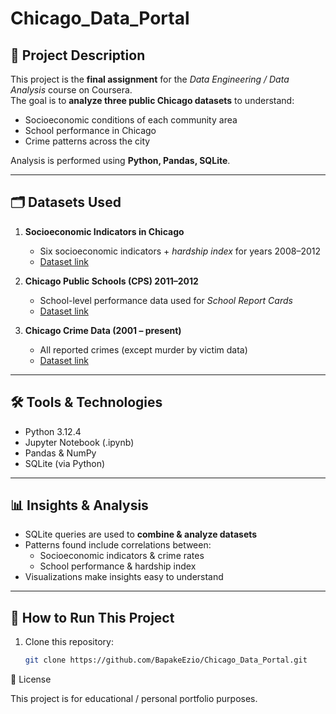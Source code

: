# Chicago_Data_Portal
## 📌 Project Description
This project is the **final assignment** for the *Data Engineering / Data Analysis* course on Coursera.  
The goal is to **analyze three public Chicago datasets** to understand:  
- Socioeconomic conditions of each community area  
- School performance in Chicago  
- Crime patterns across the city  

Analysis is performed using **Python, Pandas, SQLite**.

---

## 🗂 Datasets Used
1. **Socioeconomic Indicators in Chicago**  
   - Six socioeconomic indicators + *hardship index* for years 2008–2012  
   - [Dataset link](https://data.cityofchicago.org/Health-Human-Services/Census-Data-Selected-socioeconomic-indicators-in-C/kn9c-c2s2)  

2. **Chicago Public Schools (CPS) 2011–2012**  
   - School-level performance data used for *School Report Cards*  
   - [Dataset link](https://data.cityofchicago.org/Education/Chicago-Public-Schools-Progress-Report-Cards-2011-/9xs2-f89t)  

3. **Chicago Crime Data (2001 – present)**  
   - All reported crimes (except murder by victim data)  
   - [Dataset link](https://data.cityofchicago.org/Public-Safety/Crimes-2001-to-present/ijzp-q8t2)  

---

## 🛠 Tools & Technologies
- Python 3.12.4
- Jupyter Notebook (.ipynb)  
- Pandas & NumPy  
- SQLite (via Python)    

---

## 📊 Insights & Analysis
- SQLite queries are used to **combine & analyze datasets**  
- Patterns found include correlations between:  
  - Socioeconomic indicators & crime rates  
  - School performance & hardship index  
- Visualizations make insights easy to understand  


---

## 🚀 How to Run This Project
1. Clone this repository:  
   ```bash
   git clone https://github.com/BapakeEzio/Chicago_Data_Portal.git

📜 License

This project is for educational / personal portfolio purposes.
